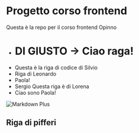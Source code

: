 # Progetto corso frontend 

Questa è la repo per il corso frontend Opinno 

- # **DI GIUSTO -> Ciao raga!**
- Questa è la riga di codice di Silvio
- Riga di Leonardo
- Paola!
- Sergio
Questa riga è di Lorena
- Ciao sono Paola!


![Markdown Plus](https://www.villaggionatura.com/shop/modules/ph_simpleblog/covers/28.jpg)



Riga di pifferi
----